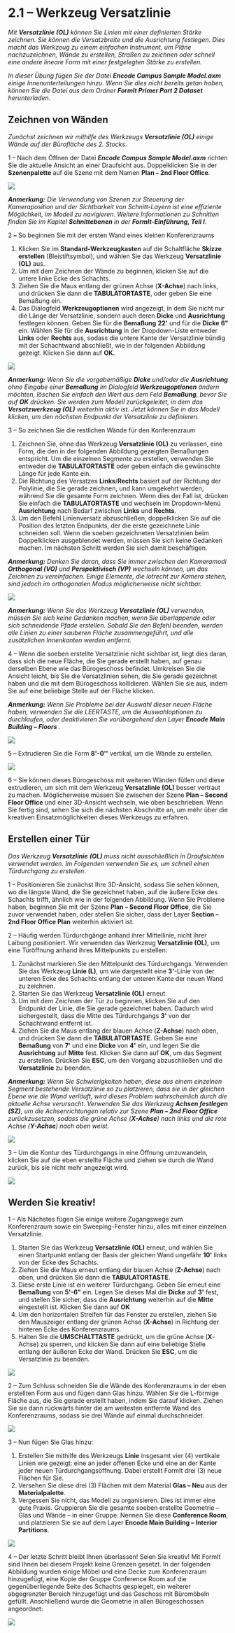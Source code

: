 # 2.1 – Werkzeug Versatzlinie

_Mit_ _**Versatzlinie (OL)**_ _können Sie Linien mit einer definierten Stärke zeichnen. Sie können die Versatzbreite und die Ausrichtung festlegen. Dies macht das Werkzeug zu einem einfachen Instrument, um Pläne nachzuzeichnen, Wände zu erstellen, Straßen zu zeichnen oder schnell eine andere lineare Form mit einer festgelegten Stärke zu erstellen._

_In dieser Übung fügen Sie der Datei_ _**Encode Campus Sample Model.axm** einige Innenunterteilungen hinzu. Wenn Sie dies nicht bereits getan haben, können Sie die Datei aus dem Ordner_ _**FormIt Primer Part 2 Dataset** herunterladen._

## Zeichnen von Wänden

_Zunächst zeichnen wir mithilfe des Werkzeugs_ _**Versatzlinie (OL)**_ _einige Wände auf der Bürofläche des 2. Stocks._

1 – Nach dem Öffnen der Datei _**Encode Campus Sample Model.axm**_ richten Sie die aktuelle Ansicht an einer Draufsicht aus. Doppelklicken Sie in der **Szenenpalette** auf die Szene mit dem Namen **Plan – 2nd Floor Office**.

![](<../../.gitbook/assets/0\_orienting-view\_annotated\_edited\_edited-again (1).png>)

_**Anmerkung:**_ _Die Verwendung von Szenen zur Steuerung der Kameraposition und der Sichtbarkeit von Schnitt-Layern ist eine effiziente Möglichkeit, im Modell zu navigieren. Weitere Informationen zu Schnitten finden Sie im Kapitel_ _**Schnittebenen**_ _in der **FormIt-Einführung, Teil I**_.

2 _**–**_ So beginnen Sie mit der ersten Wand eines kleinen Konferenzraums

1. Klicken Sie im **Standard-Werkzeugkasten** auf die Schaltfläche **Skizze erstellen** (Bleistiftsymbol), und wählen Sie das Werkzeug **Versatzlinie (OL)** aus.
2. Um mit dem Zeichnen der Wände zu beginnen, klicken Sie auf die untere linke Ecke des Schachts.
3. Ziehen Sie die Maus entlang der grünen Achse (**X-Achse**) nach links, und drücken Sie dann die **TABULATORTASTE**, oder geben Sie eine Bemaßung ein.
4. Das Dialogfeld **Werkzeugoptionen** wird angezeigt, in dem Sie nicht nur die Länge der Versatzlinie, sondern auch deren **Dicke** und **Ausrichtung** festlegen können. Geben Sie für die **Bemaßung** **22'** und für die **Dicke** **6"** ein. Wählen Sie für die **Ausrichtung** in der Dropdown-Liste entweder **Links** oder **Rechts** aus, sodass die untere Kante der Versatzlinie bündig mit der Schachtwand abschließt, wie in der folgenden Abbildung gezeigt. Klicken Sie dann auf **OK.**

![](../../.gitbook/assets/1\_first-offset-line\_combined\_annotated\_edited.png)

_**Anmerkung:**_ _Wenn Sie die vorgabemäßige_ _**Dicke**_ _und/oder die_ _**Ausrichtung** ohne Eingabe einer_ _**Bemaßung**_ _im Dialogfeld_ _**Werkzeugoptionen**_ _ändern möchten, löschen Sie einfach den Wert aus dem Feld_ _**Bemaßung**_, _bevor Sie auf_ _**OK** drücken. Sie werden zum Modell zurückgeleitet, in dem das_ _**Versatzwerkzeug (OL)**_ _weiterhin aktiv ist. Jetzt können Sie in das Modell klicken, um den nächsten Endpunkt der Versatzlinie zu definieren._

3 – So zeichnen Sie die restlichen Wände für den Konferenzraum

1. Zeichnen Sie, ohne das Werkzeug **Versatzlinie (OL)** zu verlassen, eine Form, die den in der folgenden Abbildung gezeigten Bemaßungen entspricht. Um die einzelnen Segmente zu erstellen, verwenden Sie entweder die **TABULATORTASTE** oder geben einfach die gewünschte Länge für jede Kante ein.
2. Die Richtung des Versatzes **Links**/**Rechts** basiert auf der Richtung der Polylinie, die Sie gerade zeichnen, und kann umgekehrt werden, während Sie die gesamte Form zeichnen. Wenn dies der Fall ist, drücken Sie einfach die **TABULATORTASTE** und wechseln im Dropdown-Menü **Ausrichtung** nach Bedarf zwischen **Links** und **Rechts**.
3. Um den Befehl Linienversatz abzuschließen, doppelklicken Sie auf die Position des letzten Endpunkts, der die erste gezeichnete Linie schneiden soll. Wenn die soeben gezeichneten Versatzlinien beim Doppelklicken ausgeblendet werden, müssen Sie sich keine Gedanken machen. Im nächsten Schritt werden Sie sich damit beschäftigen.

_**Anmerkung:**_ _Denken Sie daran, dass Sie immer zwischen den Kameramodi_ _**Orthogonal (VO)**_ _und_ _**Perspektivisch (VP)**_ _wechseln können, um das Zeichnen zu vereinfachen. Einige Elemente, die lotrecht zur Kamera stehen, sind jedoch im orthogonalen Modus möglicherweise nicht sichtbar._

![](<../../.gitbook/assets/2 (10).png>)

_**Anmerkung:**_ _Wenn Sie das Werkzeug_ _**Versatzlinie (OL)**_ _verwenden, müssen Sie sich keine Gedanken machen, wenn Sie überlappende oder sich schneidende Pfade erstellen. Sobald Sie den Befehl beenden, werden alle Linien zu einer sauberen Fläche zusammengeführt, und alle zusätzlichen Innenkanten werden entfernt._

4 – Wenn die soeben erstellte Versatzlinie nicht sichtbar ist, liegt dies daran, dass sich die neue Fläche, die Sie gerade erstellt haben, auf genau derselben Ebene wie das Bürogeschoss befindet. Umkreisen Sie die Ansicht leicht, bis Sie die Versatzlinien sehen, die Sie gerade gezeichnet haben und die mit dem Bürogeschoss kollidieren. Wählen Sie sie aus, indem Sie auf eine beliebige Stelle auf der Fläche klicken.

_**Anmerkung:**_ _Wenn Sie Probleme bei der Auswahl dieser neuen Fläche haben, verwenden Sie die LEERTASTE, um die Auswahloptionen zu durchlaufen, oder deaktivieren Sie vorübergehend den Layer_ _**Encode Main Building – Floors**_ _._

![](<../../.gitbook/assets/3 (14).png>)

5 – Extrudieren Sie die Form **8'-0''** vertikal, um die Wände zu erstellen.

![](<../../.gitbook/assets/4 (15).png>)

6 – Sie können dieses Bürogeschoss mit weiteren Wänden füllen und diese extrudieren, um sich mit dem Werkzeug **Versatzlinie (OL)** besser vertraut zu machen. Möglicherweise müssen Sie zwischen der Szene **Plan – Second Floor Office** und einer 3D-Ansicht wechseln, wie oben beschrieben. Wenn Sie fertig sind, sehen Sie sich die nächsten Abschnitte an, um mehr über die kreativen Einsatzmöglichkeiten dieses Werkzeugs zu erfahren.

## Erstellen einer Tür

_Das Werkzeug_ _**Versatzlinie**_ _**(OL)**_ _muss nicht ausschließlich in Draufsichten verwendet werden. Im Folgenden verwenden Sie es, um schnell einen Türdurchgang zu erstellen._

1 – Positionieren Sie zunächst Ihre 3D-Ansicht, sodass Sie sehen können, wo die längste Wand, die Sie gezeichnet haben, auf die äußere Ecke des Schachts trifft, ähnlich wie in der folgenden Abbildung. Wenn Sie Probleme haben, beginnen Sie mit der Szene **Plan – Second Floor Office**, die Sie zuvor verwendet haben, oder stellen Sie sicher, dass der Layer **Section – 2nd Floor Office Plan** weiterhin aktiviert ist.

2 – Häufig werden Türdurchgänge anhand ihrer Mittellinie, nicht ihrer Laibung positioniert. Wir verwenden das Werkzeug **Versatzlinie (OL)**, um eine Türöffnung anhand ihres Mittelpunkts zu erstellen:

1. Zunächst markieren Sie den Mittelpunkt des Türdurchgangs. Verwenden Sie das Werkzeug **Linie (L)**, um wie dargestellt eine **3'**-Linie von der unteren Ecke des Schachts entlang der unteren Kante der neuen Wand zu zeichnen.
2. Starten Sie das Werkzeug **Versatzlinie (OL)** erneut.
3. Um mit dem Zeichnen der Tür zu beginnen, klicken Sie auf den Endpunkt der Linie, die Sie gerade gezeichnet haben. Dadurch wird sichergestellt, dass die Mitte des Türdurchgangs **3'** von der Schachtwand entfernt ist.
4. Ziehen Sie die Maus entlang der blauen Achse (**Z-Achse**) nach oben, und drücken Sie dann die **TABULATORTASTE**. Geben Sie eine **Bemaßung** von **7'** und eine **Dicke** von **4'** ein, und legen Sie die **Ausrichtung** auf **Mitte** fest. Klicken Sie dann auf **OK**, um das Segment zu erstellen. Drücken Sie **ESC**, um den Vorgang abzuschließen und die **Versatzlinie** zu beenden.

_**Anmerkung:**_ _Wenn Sie Schwierigkeiten haben, diese aus einem einzelnen Segment bestehende Versatzlinie so zu platzieren, dass sie in der gleichen Ebene wie die Wand verläuft, wird dieses Problem wahrscheinlich durch die aktuelle Achse verursacht. Verwenden Sie das Werkzeug_ _**Achsen festlegen (SZ)**_, _um die Achsenrichtungen relativ zur Szene_ _**Plan – 2nd Floor Office**_ _zurückzusetzen, sodass die grüne Achse (**X-Achse**) nach links und die rote Achse (**Y-Achse**) nach oben weist._

![](<../../.gitbook/assets/5 (8).png>)

3 – Um die Kontur des Türdurchgangs in eine Öffnung umzuwandeln, klicken Sie auf die eben erstellte Fläche und ziehen sie durch die Wand zurück, bis sie nicht mehr angezeigt wird.

![](<../../.gitbook/assets/6 (5).png>)

## Werden Sie kreativ!

1 – Als Nächstes fügen Sie einige weitere Zugangswege zum Konferenzraum sowie ein Sweeping-Fenster hinzu, alles mit einer einzelnen Versatzlinie.

1. Starten Sie das Werkzeug **Versatzlinie (OL)** erneut, und wählen Sie einen Startpunkt entlang der Basis der gleichen Wand ungefähr **10'** links von der Ecke des Schachts.
2. Ziehen Sie die Maus erneut entlang der blauen Achse (**Z-Achse**) nach oben, und drücken Sie dann die **TABULATORTASTE**.
3. Diese erste Linie ist ein weiterer Türdurchgang. Geben Sie erneut eine **Bemaßung** von **5'-6"** ein. Legen Sie dieses Mal die **Dicke** auf **3'** fest, und stellen Sie sicher, dass die **Ausrichtung** weiterhin auf die **Mitte** eingestellt ist. Klicken Sie dann auf **OK**
4. Um den horizontalen Streifen für das Fenster zu erstellen, ziehen Sie den Mauszeiger entlang der grünen Achse (**X-Achse**) in Richtung der hinteren Ecke des Konferenzraums.
5. Halten Sie die **UMSCHALTTASTE** gedrückt, um die grüne Achse (**X**-Achse) zu sperren, und klicken Sie dann auf eine beliebige Stelle entlang der äußeren Ecke der Wand. Drücken Sie **ESC**, um die Versatzlinie zu beenden.

![](<../../.gitbook/assets/7 (6).png>)

2 – Zum Schluss schneiden Sie die Wände des Konferenzraums in der eben erstellten Form aus und fügen dann Glas hinzu. Wählen Sie die L-förmige Fläche aus, die Sie gerade erstellt haben, indem Sie darauf klicken. Ziehen Sie sie dann rückwärts hinter die am weitesten entfernte Wand des Konferenzraums, sodass sie drei Wände auf einmal durchschneidet.

![](<../../.gitbook/assets/8 (2).png>)

3 – Nun fügen Sie Glas hinzu:

1. Erstellen Sie mithilfe des Werkzeugs **Linie** insgesamt vier (4) vertikale Linien wie gezeigt: eine an jeder offenen Ecke und eine an der Kante jeder neuen Türdurchgangsöffnung. Dabei erstellt FormIt drei (3) neue Flächen für Sie.
2. Versehen Sie diese drei (3) Flächen mit dem Material **Glas – Neu** aus der **Materialpalette**.
3. Vergessen Sie nicht, das Modell zu organisieren. Dies ist immer eine gute Praxis. Gruppieren Sie die gesamte soeben erstellte Geometrie – Glas und Wände – in einer Gruppe. Nennen Sie diese **Conference Room**, und platzieren Sie sie auf dem Layer **Encode Main Building – Interior Partitions**.

![](<../../.gitbook/assets/9 (4).png>)

4 – Der letzte Schritt bleibt Ihnen überlassen! Seien Sie kreativ! Mit FormIt sind Ihnen bei diesem Projekt keine Grenzen gesetzt. In der folgenden Abbildung wurden einige Möbel und eine Decke zum Konferenzraum hinzugefügt, eine Kopie der Gruppe Conference Room auf die gegenüberliegende Seite des Schachts gespiegelt, ein weiterer abgegrenzter Bereich hinzugefügt und das Geschoss mit Büromöbeln gefüllt. Anschließend wurde die Geometrie in allen Bürogeschossen angeordnet:

![](../../.gitbook/assets/10\_finished.png)
